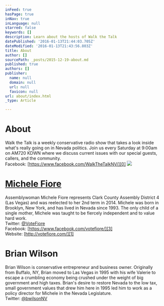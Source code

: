 ```yaml
---
inFeed: true
hasPage: true
inNav: true
inLanguage: null
starred: false
keywords: []
description: Learn about the hosts of Walk the Talk
datePublished: '2016-01-13T21:44:03.705Z'
dateModified: '2016-01-13T21:43:56.803Z'
title: About
author: []
sourcePath: _posts/2015-12-19-about.md
published: true
authors: []
publisher:
  name: null
  domain: null
  url: null
  favicon: null
url: about/index.html
_type: Article

---
```

# About

Walk the Talk is a weekly conservative radio show that takes a look inside what's really going on in Nevada politics.  Join us every Saturday at 9:00am on AM720 KDWN where we discuss current issues with our special guests, callers, and the community.   
Facebook: [https://www.facebook.com/WalkTheTalkNV/][0]
![](https://s3-us-west-2.amazonaws.com/the-grid-img/p/08c82d27b664fa33eb48eb66579d28fabc110fa5.jpg)

# [Michele Fiore][1]

Assemblywoman Michele Fiore represents Clark County Assembly District 4 (Las Vegas) and was reelected to her 2nd term in 2014\. Michele was born in Brooklyn, New York, and has lived in Nevada since 1993\. The only child of a single mother, Michele was taught to be fiercely independent and to value hard work.  
Twitter: [@VoteFiore][2]  
Facebook: [https://www.facebook.com/votefiore/][3]  
Website: [http://votefiore.com/][1]

# Brian Wilson

Brian Wilson is conservative entrepreneur and business owner. Originally from Buffalo, NY, Brian moved to Las Vegas in 1995 with his wife Valerie to escape a crumbling economy being crushed under the weight of big government and high taxes. Brian's desire to restore Nevada to the low tax, small government values that drew him here in 1995 led him to work as a policy director for Michele in the Nevada Legislature.   
Twitter: [@bwilsonNV][4]

[0]: https://www.facebook.com/WalkTheTalkNV/
[1]: http://votefiore.com/
[2]: https://twitter.com/VoteFiore
[3]: https://www.facebook.com/votefiore/
[4]: https://twitter.com/bwilsonNV